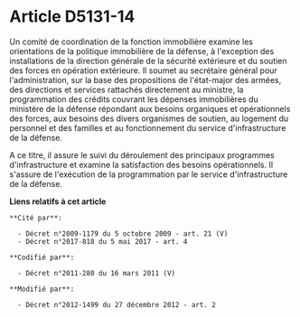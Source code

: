 # Article D5131-14

Un comité de coordination de la fonction immobilière examine les orientations de la politique immobilière de la défense, à
l'exception des installations de la direction générale de la sécurité extérieure et du soutien des forces en opération
extérieure. Il soumet au secrétaire général pour l'administration, sur la base des propositions de l'état-major des armées,
des directions et services rattachés directement au ministre, la programmation des crédits couvrant les dépenses immobilières
du ministère de la défense répondant aux besoins organiques et opérationnels des forces, aux besoins des divers organismes de
soutien, au logement du personnel et des familles et au fonctionnement du service d'infrastructure de la défense. 

A ce titre, il assure le suivi du déroulement des principaux programmes d'infrastructure et examine la satisfaction des
besoins opérationnels. Il s'assure de l'exécution de la programmation par le service d'infrastructure de la défense.

**Liens relatifs à cet article**

	**Cité par**:

	  - Décret n°2009-1179 du 5 octobre 2009 - art. 21 (V)
	  - Décret n°2017-818 du 5 mai 2017 - art. 4

	**Codifié par**:

	  - Décret n°2011-280 du 16 mars 2011 (V)

	**Modifié par**:

	  - Décret n°2012-1499 du 27 décembre 2012 - art. 2
